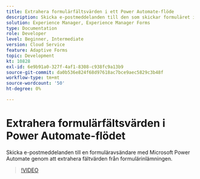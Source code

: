 ```yaml
---
title: Extrahera formulärfältsvärden i ett Power Automate-flöde
description: Skicka e-postmeddelanden till den som skickar formuläret i ett Microsoft Power Automate-arbetsflöde
solution: Experience Manager, Experience Manager Forms
type: Documentation
role: Developer
level: Beginner, Intermediate
version: Cloud Service
feature: Adaptive Forms
topic: Development
kt: 10828
exl-id: 6e9b91a0-327f-4af1-8308-c938fc9a13b9
source-git-commit: da0b536e824f68d97618ac7bce9aec5829c3b48f
workflow-type: tm+mt
source-wordcount: '50'
ht-degree: 0%

---
```


# Extrahera formulärfältsvärden i Power Automate-flödet

Skicka e-postmeddelanden till en formuläravsändare med Microsoft Power Automate genom att extrahera fältvärden från formulärinlämningen.

>[!VIDEO](https://video.tv.adobe.com/v/345957?quality=12&learn=on)
